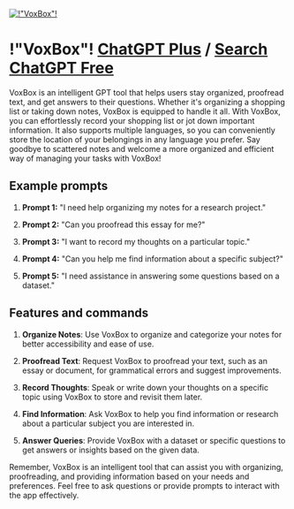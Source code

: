 
[![!"VoxBox"!](https://files.oaiusercontent.com/file-3GWG8MyVSVZYlZDQUkr6B6NF?se=2123-10-18T18%3A36%3A28Z&sp=r&sv=2021-08-06&sr=b&rscc=max-age%3D31536000%2C%20immutable&rscd=attachment%3B%20filename%3Dadef2175-c43a-4bc5-b02b-03198816d9a4.png&sig=L%2Bm4k0KOPClCitnOdqTtBqkS%2BdZVUJ0yxJ36XfuiXIY%3D)](https://chat.openai.com/g/g-Fls9v4nw4-voxbox)

# !"VoxBox"! [ChatGPT Plus](https://chat.openai.com/g/g-Fls9v4nw4-voxbox) / [Search ChatGPT Free](https://gptcall.net/index.html#/?search=!%22VoxBox%22!)

VoxBox is an intelligent GPT tool that helps users stay organized, proofread text, and get answers to their questions. Whether it's organizing a shopping list or taking down notes, VoxBox is equipped to handle it all. With VoxBox, you can effortlessly record your shopping list or jot down important information. It also supports multiple languages, so you can conveniently store the location of your belongings in any language you prefer. Say goodbye to scattered notes and welcome a more organized and efficient way of managing your tasks with VoxBox!

## Example prompts

1. **Prompt 1:** "I need help organizing my notes for a research project."

2. **Prompt 2:** "Can you proofread this essay for me?"

3. **Prompt 3:** "I want to record my thoughts on a particular topic."

4. **Prompt 4:** "Can you help me find information about a specific subject?"

5. **Prompt 5:** "I need assistance in answering some questions based on a dataset."

## Features and commands

1. **Organize Notes**: Use VoxBox to organize and categorize your notes for better accessibility and ease of use.

2. **Proofread Text**: Request VoxBox to proofread your text, such as an essay or document, for grammatical errors and suggest improvements.

3. **Record Thoughts**: Speak or write down your thoughts on a specific topic using VoxBox to store and revisit them later.

4. **Find Information**: Ask VoxBox to help you find information or research about a particular subject you are interested in.

5. **Answer Queries**: Provide VoxBox with a dataset or specific questions to get answers or insights based on the given data.

Remember, VoxBox is an intelligent tool that can assist you with organizing, proofreading, and providing information based on your needs and preferences. Feel free to ask questions or provide prompts to interact with the app effectively.



